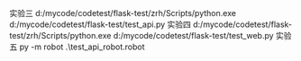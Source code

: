 实验三 d:/mycode/codetest/flask-test/zrh/Scripts/python.exe d:/mycode/codetest/flask-test/test_api.py
实验四 d:/mycode/codetest/flask-test/zrh/Scripts/python.exe d:/mycode/codetest/flask-test/test_web.py
实验五 py -m robot .\test_api_robot.robot